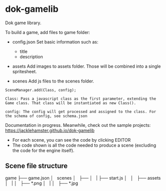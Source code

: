 # dok-gamelib
Dok game library.

To build a game, add files to game folder:
- config.json
Set basic information such as:
	- title
	- description

- assets
Add images to assets folder. Those will be combined into a single spritesheet.

- scenes
Add js files to the scenes folder.
```
SceneManager.add(Class, config);

Class: Pass a javascript class as the first parameter, extending the Game class. That class will be instantiated as new Class().

config: The config will get processed and assigned to the class. For the schema of config, see schema.json

``` 

Documentation in progress. Meanwhile, check out the sample projects:
https://jacklehamster.github.io/dok-gamelib

- For each scene, you can see the code by clicking EDITOR
- The code shown is all the code needed to produce a scene (excluding the code for the engine itself).

## Scene file structure

game
├── game.json
│   scenes
│   ├── <scene-name>
│   |   ├── start.js
│   │   ├── assets
│   |   │   ├── *.png
│   |   │   ├── *.jpg
